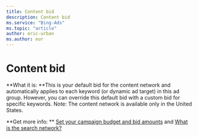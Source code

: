 ```yaml
---
title: Content bid
description: Content bid
ms.service: "Bing-Ads"
ms.topic: "article"
author: eric-urban
ms.author: eur
---
```


# Content bid

**What it is: **This is your default bid for the content network and automatically applies to each keyword (or dynamic ad target) in this ad group. However, you can override this default bid with a custom bid for specific keywords. Note: The content network is available only in the United States.

**Get more info: **    [Set your campaign budget and bid amounts](../hlp_BA_CONC_NewAd_SetCampaignBudgetAndBidAmounts.md) and [What is the search network?](../hlp_BA_CONC_SearchNetContentNet.md)


